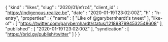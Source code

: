 {
  "kind" : "likes",
  "slug" : "2020/01/efrz4",
  "client_id" : "https://indigenous.realize.be",
  "date" : "2020-01-19T23:02:00Z",
  "h" : "h-entry",
  "properties" : {
    "name" : [ "Like of @garybernhardt's tweet" ],
    "like-of" : [ "https://twitter.com/garybernhardt/status/1218987994532548608" ],
    "published" : [ "2020-01-19T23:02:00Z" ],
    "syndication" : [ "https://brid.gy/publish/twitter" ]
  }
}
